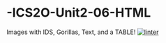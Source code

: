 # -ICS2O-Unit2-06-HTML
Images with IDS, Gorillas, Text, and a TABLE!
[![linter](https://github.com/JacksonNaufal/-ICS2O-Unit2-06-HTML/workflows/linter/badge.svg)](https://github.com/marketplace/actions/super-linter)
